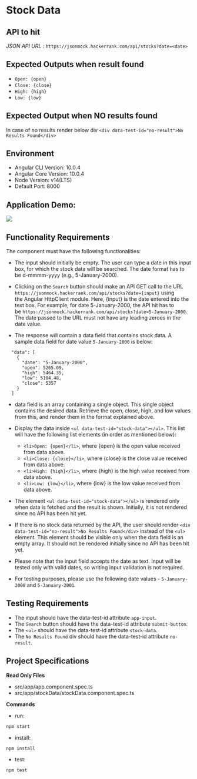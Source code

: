 # Stock Data

## API to hit

*JSON API URL :*
`https://jsonmock.hackerrank.com/api/stocks?date=<date>`

## Expected Outputs when result found

- `Open: {open}`
- `Close: {close}`
- `High: {high}`
- `Low: {low}`

## Expected Output when NO results found

In case of no results render below div
`<div data-test-id="no-result">No Results Found</div>`

## Environment 

- Angular CLI Version: 10.0.4
- Angular Core Version: 10.0.4
- Node Version: v14(LTS)
- Default Port: 8000

## Application Demo:

![](https://hrcdn.net/s3_pub/istreet-assets/7gKmGO7g_L5ejuUWHolvPQ/stock-data.gif)

## Functionality Requirements

The component must have the following functionalities:

- The input should initially be empty. The user can type a date in this input box, for which the stock data will be searched. The date format has to be d-mmmm-yyyy (e.g., 5-January-2000).

- Clicking on the `Search` button should make an API GET call to the URL `https://jsonmock.hackerrank.com/api/stocks?date={input}` using the Angular HttpClient module. Here, {input} is the date entered into the text box. For example, for date 5-January-2000, the API hit has to be `https://jsonmock.hackerrank.com/api/stocks?date=5-January-2000`. The date passed to the URL must not have any leading zeroes in the date value.

- The response will contain a data field that contains stock data. A sample data field for date value `5-January-2000` is below:
```
  "data": [
    {
      "date": "5-January-2000",
      "open": 5265.09,
      "high": 5464.35,
      "low": 5184.48,
      "close": 5357
    }
  ]
```
  - data field is an array containing a single object. This single object contains the desired data. Retrieve the open, close, high, and low values from this, and render them in the format explained above.

- Display the data inside `<ul data-test-id="stock-data"></ul>`. This list will have the following list elements (in order as mentioned below):
  - `<li>Open: {open}</li>`, where {open} is the open value received from data above.
  - `<li>Close: {close}</li>`, where {close} is the close value received from data above.
  - `<li>High: {high}</li>`, where {high} is the high value received from data above.
  - `<li>Low: {low}</li>`, where {low} is the low value received from data above.

- The element `<ul data-test-id="stock-data"></ul>` is rendered only when data is fetched and the result is shown. Initially, it is not rendered since no API has been hit yet.

- If there is no stock data returned by the API, the user should render `<div data-test-id="no-result">No Results Found</div>` instead of the `<ul>` element. This element should be visible only when the data field is an empty array. It should not be rendered initially since no API has been hit yet.

- Please note that the input field accepts the date as text. Input will be tested only with valid dates, so writing input validation is not required.

- For testing purposes, please use the following date values - `5-January-2000` and `5-January-2001`.

## Testing Requirements

- The input should have the data-test-id attribute `app-input`.
- The `Search` button should have the data-test-id attribute `submit-button`.
- The `<ul>` should have the data-test-id attribute `stock-data`.
- The `No Results Found` div should have the data-test-id attribute `no-result`.

## Project Specifications

**Read Only Files**
- src/app/app.component.spec.ts
- src/app/stockData/stockData.component.spec.ts

**Commands**
- run: 
```bash
npm start
```
- install: 
```bash
npm install
```
- test: 
```bash
npm test
```
